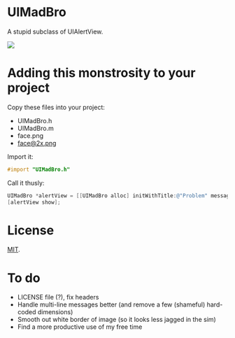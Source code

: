 UIMadBro
========

A stupid subclass of UIAlertView.

[![](http://zumbojo.github.com/images/other_sites/github/UIMadBro/UIMadBro_screenshot.png)](http://zumbojo.github.com/images/other_sites/github/UIMadBro/UIMadBro_screenshot.png)

Adding this monstrosity to your project
=======================================

Copy these files into your project:

  * UIMadBro.h
  * UIMadBro.m
  * face.png
  * face@2x.png
  
Import it:

```objective-c
#import "UIMadBro.h"
```

Call it thusly:

```objective-c
UIMadBro *alertView = [[UIMadBro alloc] initWithTitle:@"Problem" message:@"u mad?" delegate:self cancelButtonTitle:@"GTFO" okButtonTitle:@"Okay. :("];
[alertView show];
```

License
=======

[MIT](http://www.opensource.org/licenses/mit-license.php).

To do
=====

* LICENSE file (?), fix headers
* Handle multi-line messages better (and remove a few (shameful) hard-coded dimensions)
* Smooth out white border of image (so it looks less jagged in the sim)
* Find a more productive use of my free time
